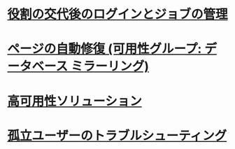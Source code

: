 # [役割の交代後のログインとジョブの管理](management-of-logins-and-jobs-after-role-switching-sql-server.md)
# [ページの自動修復 (可用性グループ: データベース ミラーリング)](automatic-page-repair-availability-groups-database-mirroring.md)
# [高可用性ソリューション](high-availability-solutions-sql-server.md)
# [孤立ユーザーのトラブルシューティング](troubleshoot-orphaned-users-sql-server.md)

